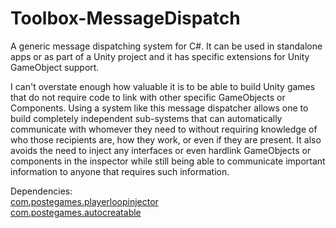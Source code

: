 # Toolbox-MessageDispatch
A generic message dispatching system for C#. It can be used in standalone apps or as part of a Unity project and it has specific extensions for Unity GameObject support.

I can't overstate enough how valuable it is to be able to build Unity games that do not require code to link with other specific GameObjects or Components. Using a system like this message dispatcher allows one to build completely independent sub-systems that can automatically communicate with whomever they need to without requiring knowledge of who those recipients are, how they work, or even if they are present. It also avoids the need to inject any interfaces or even hardlink GameObjects or components in the inspector while still being able to communicate important information to anyone that requires such information.

Dependencies:  
[com.postegames.playerloopinjector](https://github.com/Slugronaut/Toolbox-PlayerLoopInjector)  
[com.postegames.autocreatable](https://github.com/Slugronaut/Toolbox-AutoCreatable)  
